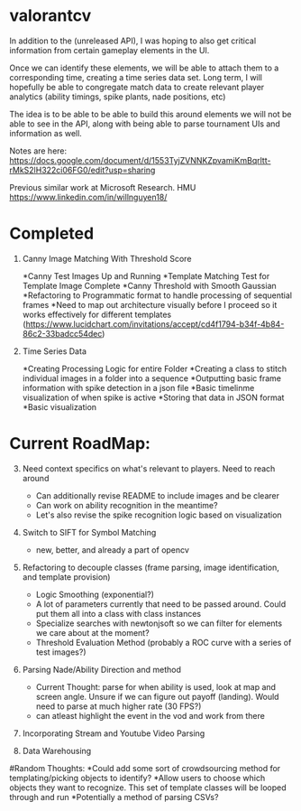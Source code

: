 # valorantcv
In addition to the (unreleased API), I was hoping to also get critical information from certain gameplay elements in the UI.

Once we can identify these elements, we will be able to attach them to a corresponding time, creating a time series data set.
Long term, I will hopefully be able to congregate match data to create relevant player analytics (ability timings, spike plants, nade positions, etc)

The idea is to be able to be able to build this around elements we will not be able to see in the API, along with being able to parse tournament UIs and information as well.

Notes are here:
https://docs.google.com/document/d/1553TyjZVNNKZpvamiKmBqrltt-rMkS2lH322ci06FG0/edit?usp=sharing

Previous similar work at Microsoft Research. 
HMU https://www.linkedin.com/in/willnguyen18/

# Completed


1. Canny Image Matching With Threshold Score

    *Canny Test Images Up and Running
    *Template Matching Test for Template Image Complete
    *Canny Threshold with Smooth Gaussian
    *Refactoring to Programmatic format to handle processing of sequential frames
    *Need to map out architecture visually before I proceed so it works effectively for different templates (https://www.lucidchart.com/invitations/accept/cd4f1794-b34f-4b84-86c2-33badcc54dec)

2. Time Series Data

    *Creating Processing Logic for entire Folder
    *Creating a class to stitch individual images in a folder into a sequence
    *Outputting basic frame information with spike detection in a json file
    *Basic timelinme visualization of when spike is active
    *Storing that data in JSON format
    *Basic visualization

# Current RoadMap:

3. Need context specifics on what's relevant to players. Need to reach around
   
    * Can additionally revise README to include images and be clearer
    * Can work on ability recognition in the meantime?
    * Let's also revise the spike recognition logic based on visualization

4. Switch to SIFT for Symbol Matching

    * new, better, and already a part of opencv

5. Refactoring to decouple classes (frame parsing, image identification, and template provision)

    * Logic Smoothing (exponential?)
    * A lot of parameters currently that need to be passed around. Could put them all into a class with class instances
    * Specialize searches with newtonjsoft so we can filter for elements we care about at the moment?
    * Threshold Evaluation Method (probably a ROC curve with a series of test images?)

6. Parsing Nade/Ability Direction and method
    
    * Current Thought: parse for when ability is used, look at map and screen angle. Unsure if we can figure out payoff (landing). Would need to parse at much higher rate (30 FPS?)
    * can atleast highlight the event in the vod and work from there

7. Incorporating Stream and Youtube Video Parsing

8. Data Warehousing

#Random Thoughts:
*Could add some sort of crowdsourcing method for templating/picking objects to identify?
*Allow users to choose which objects they want to recognize. This set of template classes will be looped through and run
*Potentially a method of parsing CSVs?